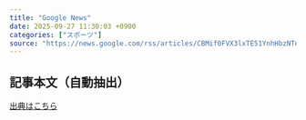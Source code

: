 ```yaml
---
title: "Google News"
date: 2025-09-27 11:30:03 +0900
categories: ["スポーツ"]
source: "https://news.google.com/rss/articles/CBMif0FVX3lxTE51YnhHbzNTeGpjdDd1M3ZBb0tSTHJEb2xoSkhPNF9HT1dFNjYyOGlhMTZ4Z3FhNkxjajI3UmlWUXZZVzN4dHY5WmNYcTRBckJibzdWOFo0WkRoeUE4Y2MyWi1KNnZJUEVRamJsOEgxZjM3ZEkzeGlXTF9WY3M3SXc?oc=5"
---
```


## 記事本文（自動抽出）
<body class="y0K44d EA71Tc" id="readabilityBody"></body>

[出典はこちら](https://news.google.com/rss/articles/CBMif0FVX3lxTE51YnhHbzNTeGpjdDd1M3ZBb0tSTHJEb2xoSkhPNF9HT1dFNjYyOGlhMTZ4Z3FhNkxjajI3UmlWUXZZVzN4dHY5WmNYcTRBckJibzdWOFo0WkRoeUE4Y2MyWi1KNnZJUEVRamJsOEgxZjM3ZEkzeGlXTF9WY3M3SXc?oc=5)
